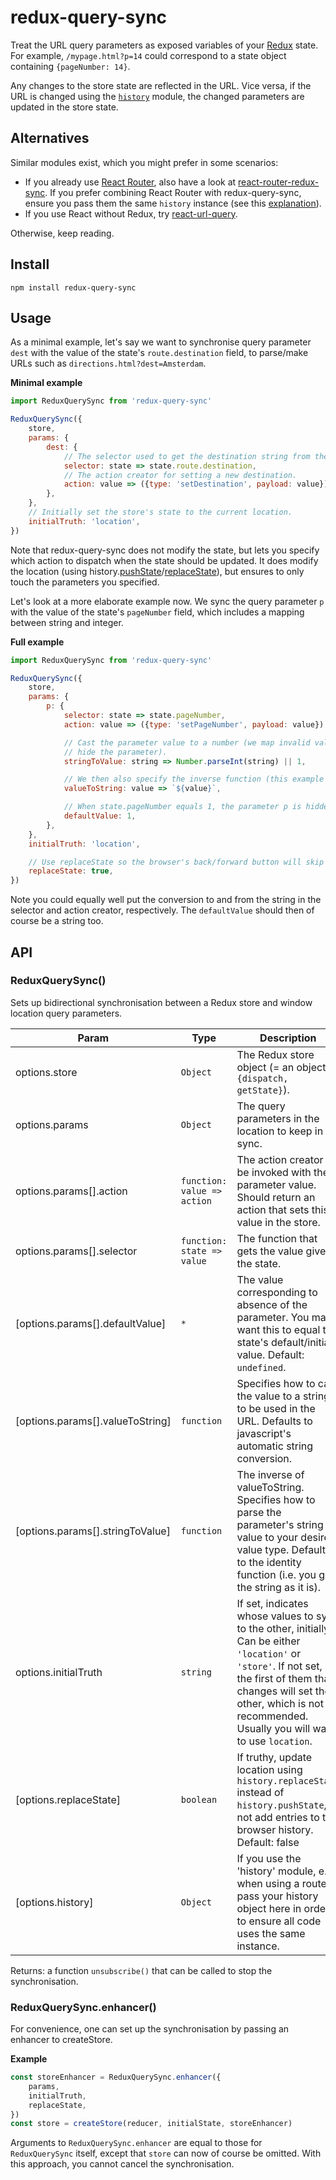 # redux-query-sync

Treat the URL query parameters as exposed variables of your [Redux][] state. For example,
`/mypage.html?p=14` could correspond to a state object containing `{pageNumber: 14}`.

Any changes to the store state are reflected in the URL. Vice versa, if the URL is changed using the
[`history`](history) module, the changed parameters are updated in the store state.

[Redux]: http://redux.js.org/
[React Router]: https://reacttraining.com/react-router/

## Alternatives

Similar modules exist, which you might prefer in some scenarios:

- If you already use [React Router][], also have a look at [react-router-redux-sync][]. If you prefer combining React Router with redux-query-sync, ensure you pass them the same `history` instance (see this [explanation](https://github.com/Treora/redux-query-sync/issues/13#issuecomment-327361957)).
- If you use React without Redux, try [react-url-query][].

Otherwise, keep reading.

[react-router-redux-sync]: https://github.com/scienceai/react-router-redux-sync
[react-url-query]: https://github.com/pbeshai/react-url-query

## Install

```
npm install redux-query-sync
```

## Usage

As a minimal example, let's say we want to synchronise query parameter `dest` with the value of the
state's `route.destination` field, to parse/make URLs such as `directions.html?dest=Amsterdam`.

**Minimal example**
```js
import ReduxQuerySync from 'redux-query-sync'

ReduxQuerySync({
    store,
    params: {
        dest: {
            // The selector used to get the destination string from the state object.
            selector: state => state.route.destination,
            // The action creator for setting a new destination.
            action: value => ({type: 'setDestination', payload: value}),
        },
    },
    // Initially set the store's state to the current location.
    initialTruth: 'location',
})
```

Note that redux-query-sync does not modify the state, but lets you specify which action to dispatch
when the state should be updated. It does modify the location (using
history.[pushState][]/[replaceState][]), but ensures to only touch the parameters you specified.

[pushState]: https://developer.mozilla.org/en-US/docs/Web/API/History_API#The_pushState()_method
[replaceState]: https://developer.mozilla.org/en-US/docs/Web/API/History_API#The_replaceState()_method

Let's look at a more elaborate example now. We sync the query parameter `p` with the value of the
state's `pageNumber` field, which includes a mapping between string and integer.

**Full example**
```js
import ReduxQuerySync from 'redux-query-sync'

ReduxQuerySync({
    store,
    params: {
        p: {
            selector: state => state.pageNumber,
            action: value => ({type: 'setPageNumber', payload: value}),

            // Cast the parameter value to a number (we map invalid values to 1, which will then
            // hide the parameter).
            stringToValue: string => Number.parseInt(string) || 1,

            // We then also specify the inverse function (this example one is the default)
            valueToString: value => `${value}`,

            // When state.pageNumber equals 1, the parameter p is hidden (and vice versa).
            defaultValue: 1,
        },
    },
    initialTruth: 'location',

    // Use replaceState so the browser's back/forward button will skip over these page changes.
    replaceState: true,
})
```

Note you could equally well put the conversion to and from the string in the selector and action
creator, respectively. The `defaultValue` should then of course be a string too.


## API

<a name="ReduxQuerySync"></a>

### ReduxQuerySync()
Sets up bidirectional synchronisation between a Redux store and window location query parameters.

| Param | Type | Description |
| --- | --- | --- |
| options.store | <code>Object</code> | The Redux store object (= an object `{dispatch, getState}`). |
| options.params | <code>Object</code> | The query parameters in the location to keep in sync. |
| options.params[].action | <code>function: value => action</code> | The action creator to be invoked with the parameter value. Should return an action that sets this value in the store. |
| options.params[].selector | <code>function: state => value</code> | The function that gets the value given the state. |
| [options.params[].defaultValue] | <code>\*</code> | The value corresponding to absence of the parameter. You may want this to equal the state's default/initial value. Default: `undefined`. |
| [options.params[].valueToString] | <code>function</code> | Specifies how to cast the value to a string, to be used in the URL. Defaults to javascript's automatic string conversion. |
| [options.params[].stringToValue] | <code>function</code> | The inverse of valueToString. Specifies how to parse the parameter's string value to your desired value type. Defaults to the identity function (i.e. you get the string as it is). |
| options.initialTruth | <code>string</code> | If set, indicates whose values to sync to the other, initially. Can be either `'location'` or `'store'`. If not set, the first of them that changes will set the other, which is not recommended. Usually you will want to use `location`. |
| [options.replaceState] | <code>boolean</code> | If truthy, update location using `history.replaceState` instead of `history.pushState`, to not add entries to the browser history. Default: false |
| [options.history] | <code>Object</code> | If you use the 'history' module, e.g. when using a router, pass your history object here in order to ensure all code uses the same instance. |


Returns: a function `unsubscribe()` that can be called to stop the synchronisation.

<a name="ReduxQuerySync.enhancer"></a>

### ReduxQuerySync.enhancer()
For convenience, one can set up the synchronisation by passing an enhancer to createStore.

**Example**
```js
const storeEnhancer = ReduxQuerySync.enhancer({
    params,
    initialTruth,
    replaceState,
})
const store = createStore(reducer, initialState, storeEnhancer)
```

Arguments to `ReduxQuerySync.enhancer` are equal to those for `ReduxQuerySync` itself, except that
`store` can now of course be omitted. With this approach, you cannot cancel the synchronisation.

